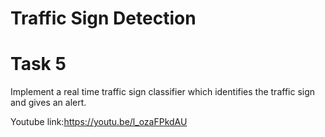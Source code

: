 # Traffic Sign Detection

# Task 5
Implement a real time traffic sign classifier which identifies the traffic sign and gives an alert.

Youtube link:https://youtu.be/l_ozaFPkdAU
